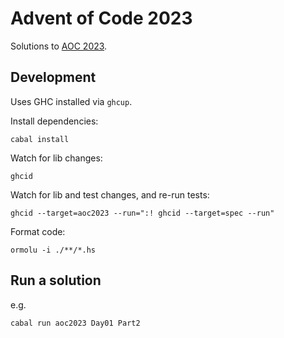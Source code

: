 # Advent of Code 2023

Solutions to [AOC 2023](https://adventofcode.com/2023).

## Development

Uses GHC installed via `ghcup`.

Install dependencies:

```
cabal install
```

Watch for lib changes:

```
ghcid
```

Watch for lib and test changes, and re-run tests:

```
ghcid --target=aoc2023 --run=":! ghcid --target=spec --run"
```

Format code:

```
ormolu -i ./**/*.hs
```

## Run a solution

e.g.

```
cabal run aoc2023 Day01 Part2
```
